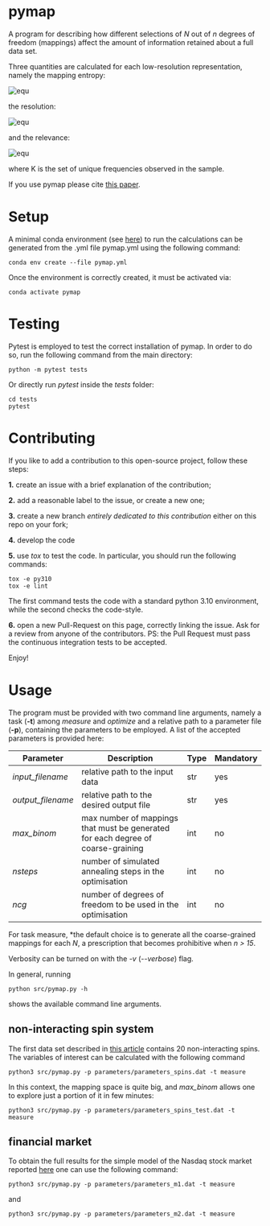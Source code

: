 # pymap

A program for describing how different selections of *N* out of *n* degrees of freedom (mappings) affect the amount of information retained about a full data set.

Three quantities are calculated for each low-resolution representation, namely the mapping entropy:

![equ](https://latex.codecogs.com/gif.latex?S_{map}&space;=&space;\sum_{\phi}p(\phi)&space;\ln\left(\frac{p(\phi)}{\overline{p(\phi)}}&space;\right))

the resolution:

![equ](https://latex.codecogs.com/gif.latex?H_{s}&space;=&space;-\sum_{\phi}p(\phi)&space;\ln\left(p(\phi)\right))

and the relevance:

![equ](https://latex.codecogs.com/gif.latex?H_{k}&space;=&space;-\sum_{K}p(k)\ln\left(p(k)\right).)

where K is the set of unique frequencies observed in the sample.

If you use pymap please cite [this paper](https://arxiv.org/abs/2203.00100).


# Setup

A minimal conda environment (see [here](https://docs.conda.io/projects/conda/en/latest/user-guide/install/index.html)) to run the calculations can be generated from the .yml file pymap.yml using the following command:

```
conda env create --file pymap.yml
```

Once the environment is correctly created, it must be activated via:

```
conda activate pymap
```

# Testing

Pytest is employed to test the correct installation of pymap. In order to do so, run the following command from the main directory:

```
python -m pytest tests
```

Or directly run *pytest* inside the *tests* folder:

```
cd tests
pytest
```

# Contributing

If you like to add a contribution to this open-source project, follow these steps:

**1.** create an issue with a brief explanation of the contribution;

**2.** add a reasonable label to the issue, or create a new one;

**3.** create a new branch *entirely dedicated to this contribution* either on this repo on your fork;

**4.** develop the code

**5.** use *tox* to test the code. In particular, you should run the following commands:

```
tox -e py310
tox -e lint  
``` 

The first command tests the code with a standard python 3.10 environment, while the second checks the code-style.
    
**6.** open a new Pull-Request on this page, correctly linking the issue. Ask for a review from anyone of the contributors. PS: the Pull Request must pass the continuous integration tests to be accepted.

Enjoy!

# Usage

The program must be provided with two command line arguments, namely a task (**-t**) among *measure* and *optimize* and a relative path to a parameter file (**-p**), containing the parameters to be employed. A list of the accepted parameters is provided here:

| Parameter | Description | Type | Mandatory |
| ----------- | ----------- | ---- | ------- |
| *input_filename* | relative path to the input data | str | yes |
| *output_filename* | relative path to the desired output file | str | yes |
| *max_binom* | max number of mappings that must be generated for each degree of coarse-graining | int | no |
| *nsteps* | number of simulated annealing steps in the optimisation | int | no |
| *ncg* | number of degrees of freedom to be used in the optimisation | int | no |


For task measure, *the default choice is to generate all the coarse-grained mappings for each *N*, a prescription that becomes prohibitive when *n > 15*.

Verbosity can be turned on with the *-v* (*--verbose*) flag.

In general, running

```
python src/pymap.py -h
```

shows the available command line arguments.

## non-interacting spin system

The first data set described in [this article](https://arxiv.org/abs/2203.00100) contains 20 non-interacting spins. The variables of interest can be calculated with the following command

```
python3 src/pymap.py -p parameters/parameters_spins.dat -t measure
```

In this context, the mapping space is quite big, and *max_binom* allows one to explore just a portion of it in few minutes: 

```
python3 src/pymap.py -p parameters/parameters_spins_test.dat -t measure
```

## financial market

To obtain the full results for the simple model of the Nasdaq stock market reported [here](https://arxiv.org/abs/2203.00100) one can use the following command:

```
python3 src/pymap.py -p parameters/parameters_m1.dat -t measure
```

and 

```
python3 src/pymap.py -p parameters/parameters_m2.dat -t measure
```
